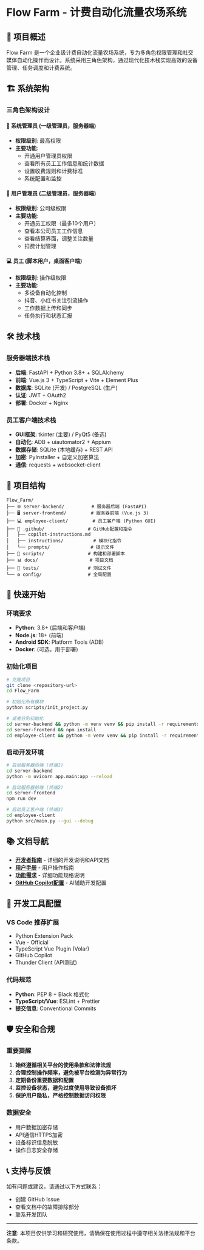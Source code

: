 # Flow Farm - 计费自动化流量农场系统

## 🚀 项目概述

Flow Farm 是一个企业级计费自动化流量农场系统，专为多角色权限管理和社交媒体自动化操作而设计。系统采用三角色架构，通过现代化技术栈实现高效的设备管理、任务调度和计费系统。

## 🏗️ 系统架构

### 三角色架构设计

#### 🔑 系统管理员 (一级管理员，服务器端)
- **权限级别**: 最高权限
- **主要功能**:
  - 开通用户管理员权限
  - 查看所有员工工作信息和统计数据  
  - 设置收费规则和计费标准
  - 系统配置和监控

#### 👥 用户管理员 (二级管理员，服务器端)
- **权限级别**: 公司级权限
- **主要功能**:
  - 开通员工权限（最多10个用户）
  - 查看本公司员工工作信息
  - 查看结算界面，调整关注数量
  - 扣费计划管理

#### 💻 员工 (脚本用户，桌面客户端)
- **权限级别**: 操作级权限
- **主要功能**:
  - 多设备自动化控制
  - 抖音、小红书关注引流操作
  - 工作数据上传和同步
  - 任务执行和状态汇报

## 🛠️ 技术栈

### 服务器端技术栈
- **后端**: FastAPI + Python 3.8+ + SQLAlchemy
- **前端**: Vue.js 3 + TypeScript + Vite + Element Plus
- **数据库**: SQLite (开发) / PostgreSQL (生产)
- **认证**: JWT + OAuth2
- **部署**: Docker + Nginx

### 员工客户端技术栈
- **GUI框架**: tkinter (主要) / PyQt5 (备选)
- **自动化**: ADB + uiautomator2 + Appium
- **数据存储**: SQLite (本地缓存) + REST API
- **加密**: PyInstaller + 自定义加密算法
- **通信**: requests + websocket-client

## 📁 项目结构

```
Flow_Farm/
├── 🌐 server-backend/          # 服务器后端 (FastAPI)
├── 🖥️ server-frontend/         # 服务器前端 (Vue.js 3)
├── 💻 employee-client/         # 员工客户端 (Python GUI)
├── 📝 .github/                # GitHub配置和指令
│   ├── copilot-instructions.md
│   ├── instructions/           # 模块化指令
│   └── prompts/               # 提示文件
├── 🔧 scripts/                # 构建和部署脚本
├── 📊 docs/                   # 项目文档
├── 🧪 tests/                  # 测试文件
└── ⚙️ config/                 # 全局配置
```

## 🚀 快速开始

### 环境要求
- **Python**: 3.8+ (后端和客户端)
- **Node.js**: 18+ (前端)
- **Android SDK**: Platform Tools (ADB)
- **Docker**: (可选，用于部署)

### 初始化项目
```bash
# 克隆项目
git clone <repository-url>
cd Flow_Farm

# 初始化所有模块
python scripts/init_project.py

# 或者分别初始化
cd server-backend && python -m venv venv && pip install -r requirements.txt
cd server-frontend && npm install
cd employee-client && python -m venv venv && pip install -r requirements.txt
```

### 启动开发环境
```bash
# 启动服务器后端 (终端1)
cd server-backend
python -m uvicorn app.main:app --reload

# 启动服务器前端 (终端2)  
cd server-frontend
npm run dev

# 启动员工客户端 (终端3)
cd employee-client
python src/main.py --gui --debug
```

## 📚 文档导航

- **[开发者指南](DEVELOPER.md)** - 详细的开发说明和API文档
- **[用户手册](USER_GUIDE.md)** - 用户操作指南
- **[功能需求](FEATURE_REQUIREMENTS.md)** - 详细功能规格说明
- **[GitHub Copilot配置](.github/copilot-instructions.md)** - AI辅助开发配置

## 🔧 开发工具配置

### VS Code 推荐扩展
- Python Extension Pack
- Vue - Official
- TypeScript Vue Plugin (Volar)
- GitHub Copilot
- Thunder Client (API测试)

### 代码规范
- **Python**: PEP 8 + Black 格式化
- **TypeScript/Vue**: ESLint + Prettier
- **提交信息**: Conventional Commits

## 🛡️ 安全和合规

### 重要提醒
1. **始终遵循相关平台的使用条款和法律法规**
2. **合理控制操作频率，避免被平台检测为异常行为**
3. **定期备份重要数据和配置**
4. **监控设备状态，避免过度使用导致设备损坏**
5. **保护用户隐私，严格控制数据访问权限**

### 数据安全
- 用户数据加密存储
- API通信HTTPS加密
- 设备标识信息脱敏
- 操作日志安全存储

## 📞 支持与反馈

如有问题或建议，请通过以下方式联系：
- 创建 GitHub Issue
- 查看文档中的故障排除部分
- 联系开发团队

---

**注意**: 本项目仅供学习和研究使用，请确保在使用过程中遵守相关法律法规和平台条款。
